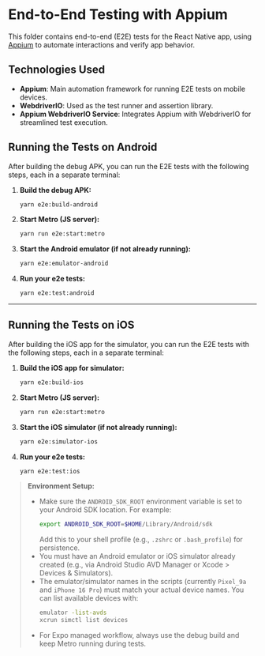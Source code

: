 # End-to-End Testing with Appium

This folder contains end-to-end (E2E) tests for the React Native app, using [Appium](https://appium.io/) to automate interactions and verify app behavior.

## Technologies Used

- **Appium**: Main automation framework for running E2E tests on mobile devices.
- **WebdriverIO**: Used as the test runner and assertion library.
- **Appium WebdriverIO Service**: Integrates Appium with WebdriverIO for streamlined test execution.

## Running the Tests on Android

After building the debug APK, you can run the E2E tests with the following steps, each in a separate terminal:

1. **Build the debug APK:**
   ```sh
   yarn e2e:build-android
   ```
2. **Start Metro (JS server):**
   ```sh
   yarn run e2e:start:metro
   ```
3. **Start the Android emulator (if not already running):**
   ```sh
   yarn e2e:emulator-android
   ```
4. **Run your e2e tests:**
   ```sh
   yarn e2e:test:android
   ```

---

## Running the Tests on iOS

After building the iOS app for the simulator, you can run the E2E tests with the following steps, each in a separate terminal:

1. **Build the iOS app for simulator:**
   ```sh
   yarn e2e:build-ios
   ```
2. **Start Metro (JS server):**
   ```sh
   yarn run e2e:start:metro
   ```
3. **Start the iOS simulator (if not already running):**
   ```sh
   yarn e2e:simulator-ios
   ```
4. **Run your e2e tests:**
   ```sh
   yarn e2e:test:ios
   ```

> **Environment Setup:**
> - Make sure the `ANDROID_SDK_ROOT` environment variable is set to your Android SDK location. For example:
>   ```sh
>   export ANDROID_SDK_ROOT=$HOME/Library/Android/sdk
>   ```
>   Add this to your shell profile (e.g., `.zshrc` or `.bash_profile`) for persistence.
> - You must have an Android emulator or iOS simulator already created (e.g., via Android Studio AVD Manager or Xcode > Devices & Simulators).
> - The emulator/simulator names in the scripts (currently `Pixel_9a` and `iPhone 16 Pro`) must match your actual device names. You can list available devices with:
>   ```sh
>   emulator -list-avds
>   xcrun simctl list devices
>   ```
> - For Expo managed workflow, always use the debug build and keep Metro running during tests.